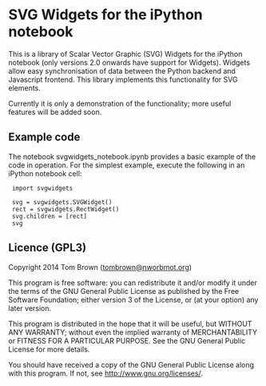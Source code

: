 

# SVG Widgets for the iPython notebook


This is a library of Scalar Vector Graphic (SVG) Widgets for the
iPython notebook (only versions 2.0 onwards have support for
Widgets). Widgets allow easy synchronisation of data between the
Python backend and Javascript frontend. This library implements this
functionality for SVG elements.

Currently it is only a demonstration of the functionality; more useful
features will be added soon.


## Example code

The notebook svgwidgets_notebook.ipynb provides a basic example of the
code in operation. For the simplest example, execute the following in
an iPython notebook cell:

     import svgwidgets

     svg = svgwidgets.SVGWidget()
     rect = svgwidgets.RectWidget()
     svg.children = [rect]
     svg



## Licence (GPL3)


Copyright 2014 Tom Brown (tombrown@nworbmot.org)

This program is free software: you can redistribute it and/or
modify it under the terms of the GNU General Public License as
published by the Free Software Foundation; either version 3 of the
License, or (at your option) any later version.

This program is distributed in the hope that it will be useful,
but WITHOUT ANY WARRANTY; without even the implied warranty of
MERCHANTABILITY or FITNESS FOR A PARTICULAR PURPOSE.  See the
GNU General Public License for more details.

You should have received a copy of the GNU General Public License
along with this program.  If not, see <http://www.gnu.org/licenses/>.
